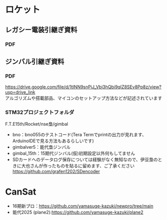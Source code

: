 # ロケット
## レガシー電装引継ぎ資料
### PDF

## ジンバル引継ぎ資料  
### PDF
https://drive.google.com/file/d/1tlNN9snPiJ_Vbj3hQbi9qIZ8SEv8Pp8z/view?usp=drive_link  
アルゴリズムや搭載部品、マイコンのセットアップ方法などが記述されています  
### STM32プロジェクトフォルダ
F.T.E15th/Rocket/nse梟/gimbal  
- bno：bno055のテストコード(Tera Termでprintの出力が見れます、ArduinoIDEで見る方法もあるらしいです)  
- gimbalver5：能代梟ジンバル  
- gimbal_15th：15期代ジンバル(仮)初期設定以外何もしてません  
- SDカードへのデータログ保存については経験がなく無知なので、伊豆梟のときに大也さんが作ったものを貼るに留めます、ご了承ください  
https://github.com/grafen1202/SDencoder
# CanSat
- 16期新プロ：https://github.com/yamasuge-kazuki/newpro/tree/main
- 能代2025 (plane2):https://github.com/yamasuge-kazuki/plane2
